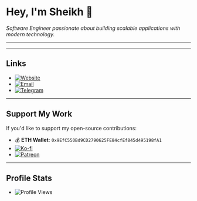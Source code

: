 # **Hey, I'm Sheikh 👋**  
*Software Engineer passionate about building scalable applications with modern technology.*  

---
---

## **Links**  
-  [![Website](https://img.shields.io/badge/Website-likhonsheikh.com-blue?style=for-the-badge)](https://likhonsheikh.com)  
-  [![Email](https://img.shields.io/badge/Email-sheikhcodes@duck.com-red?style=for-the-badge)](mailto:sheikhcodes@duck.com)  
-  [![Telegram](https://img.shields.io/badge/Telegram-Join-blue?style=for-the-badge&logo=telegram)](https://t.me/sheikhcodes)  

---

## **Support My Work**  
If you'd like to support my open-source contributions:  

- 💰 **ETH Wallet**: `0x9EfC550Bd9CD2790625FE84cfEf845d495198fA1`  
-  [![Ko-fi](https://img.shields.io/badge/Ko--fi-Support-FF5E5B?style=for-the-badge)](https://ko-fi.com/likhonsheikh)  
-  [![Patreon](https://img.shields.io/badge/Patreon-Support-orange?style=for-the-badge)](https://patreon.com/sheikhcodes)  

---

## **Profile Stats**  
- ![Profile Views](https://komarev.com/ghpvc/?username=sheikhcodes&style=flat-square&color=blue)  
